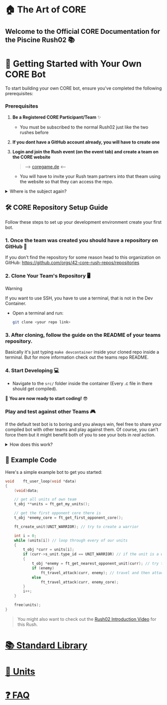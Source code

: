 # 🏠 The Art of CORE

## Welcome to the Official CORE Documentation for the Piscine Rush02 📚

# 🚀 Getting Started with Your Own CORE Bot

To start building your own CORE bot, ensure you've completed the following prerequisites:

### Prerequisites

1. **Be a Registered CORE Participant/Team** ✨

   - You must be subscribed to the normal Rush02 just like the two rushes before

2. **If you dont have a GitHub account already, you will have to create one**

3. **Login and join the Rush event (on the event tab) and create a team on the CORE website**
   > --> [coregame.de](https://coregame.de/) <--
   - You will have to invite your Rush team partners into that theam using the website so that they can access the repo.

<details>
  <summary>Where is the subject again?</summary>

https://coregame.de/rush

</details>

## 🛠️ CORE Repository Setup Guide

Follow these steps to set up your development environment create your first bot.

### 1. Once the team was created you should have a repository on GitHub 🍴

If you don't find the repository for some reason head to this organization on GitHub: https://github.com/orgs/42-core-rush-repos/repositories

### 2. Clone Your Team's Repository 🖥️

> [!WARNING]
> If you want to use SSH, you have to use a terminal, that is not in the Dev Container.

- Open a terminal and run:
  ```bash
  git clone <your repo link>
  ```

### 3. After cloning, follow the guide on the README of your teams repository.

Basically it's just typing `make devcontainer` inside your cloned repo inside a terminal. But for more information check out the teams repo README.

### 4. Start Developing 💻

- Navigate to the `src/` folder inside the container (Every .c file in there should get compiled).

🎉 **You are now ready to start coding!** 😎

### Play and test against other Teams 🎮

If the default test bot is to boring and you always win, feel free to share your compiled
bot with other teams and play against them. Of course, you can't force them but it might
benefit both of you to see your bots in _real_ action.

<details>
  <summary>How does this work?</summary>

Ask your peers.. maybe they have figured it out already ;)

</details>

## 📝 Example Code

Here's a simple example bot to get you started:

```c
void	ft_user_loop(void *data)
{
	(void)data;

	// get all units of own team
	t_obj **units = ft_get_my_units();

	// get the first opponent core there is
	t_obj *enemy_core = ft_get_first_opponent_core();

	ft_create_unit(UNIT_WARRIOR); // try to create a warrior

	int i = 0;
	while (units[i]) // loop through every of our units
	{
		t_obj *curr = units[i];
		if (curr->s_unit.type_id == UNIT_WARRIOR) // if the unit is a warrior
		{
			t_obj *enemy = ft_get_nearest_opponent_unit(curr); // try to get the closest core to current unit
			if (enemy)
				ft_travel_attack(curr, enemy); // travel and then attack to the obj
			else
				ft_travel_attack(curr, enemy_core);
		}
		i++;
	}

	free(units);
}
```

> You might also want to check out the [Rush02 Introduction Video](https://youtu.be/VzRMj81CbEk) for this Rush.

# [📚 Standard Library](standard-library/)

# [👥 Units](units/)

# [❓ FAQ](faq.md)

